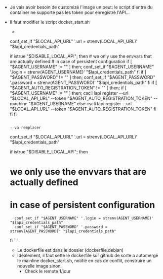 - Je vais avoir besoin de customizé l'image un peut: le script d'entré du container ne supporte pas les token pour enregistré l'API...
- Il faut modifier le script docker_start.sh
    - ```
    conf_set_if "$LOCAL_API_URL" '.url = strenv(LOCAL_API_URL)' "$lapi_credentials_path" 
    
    if istrue "$DISABLE_LOCAL_API"; then 
        # we only use the envvars that are actually defined 
        # in case of persistent configuration 
        if [  "$AGENT_USERNAME" != "" ] then;
           conf_set_if "$AGENT_USERNAME" '.login = strenv(AGENT_USERNAME)' "$lapi_credentials_path" 
        fi
        if [  "$AGENT_PASSWORD" != "" ] then;
            conf_set_if "$AGENT_PASSWORD" '.password = strenv(AGENT_PASSWORD)' "$lapi_credentials_path"
        fi
        if [  "$AGENT_AUTO_REGISTRATION_TOKEN" != "" ] then;
            if [  "$AGENT_USERNAME" != "" ] then;
               cscli lapi register --url "$LOCAL_API_URL" --token "$AGENT_AUTO_REGISTRATION_TOKEN" --machine "$AGENT_USERNAME"
            else
                cscli lapi register --url "$LOCAL_API_URL" --token "$AGENT_AUTO_REGISTRATION_TOKEN"
            fi
        fi
    fi 
    ```
    
    - va remplacer 
    ```  
    conf_set_if "$LOCAL_API_URL" '.url = strenv(LOCAL_API_URL)' "$lapi_credentials_path" 
    
    if istrue "$DISABLE_LOCAL_API"; then 
    # we only use the envvars that are actually defined 
    # in case of persistent configuration 
        conf_set_if "$AGENT_USERNAME" '.login = strenv(AGENT_USERNAME)' "$lapi_credentials_path" 
        conf_set_if "$AGENT_PASSWORD" '.password = strenv(AGENT_PASSWORD)' "$lapi_credentials_path" 
    fi ```
    
    - Le dockerfile est dans le dossier (dockerfile.debian)
    - Idéalement, il faut setté le dockerfile sur github de sorte a automergé le mainline docker_start.sh, notifié en cas de conflit, construire un nouvelle image sinon.
        - Check le remote 1/jour